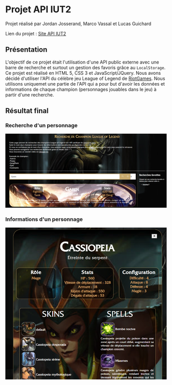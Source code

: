 # Projet API IUT2

Projet réalisé par Jordan Josserand, Marco Vassal et Lucas Guichard

Lien du projet : [Site API IUT2](https://jojo-jrd.github.io/iut2-javascript-api/)

## Présentation

L'objectif de ce projet était l'utilisation d'une API public externe avec une barre de recherche et surtout un gestion des favoris grâce au `LocalStorage`. Ce projet est réalisé en HTML 5, CSS 3 et JavaScript/JQuery. Nous avons décidé d'utiliser l'API du célèbre jeu League of Legend de [RiotGames](https://www.riotgames.com/fr). Nous utilisons uniquemet une partie de l'API qui a pour but d'avoir les données et informations de chaque champion (personnages jouables dans le jeu) à partir d'une recherche.

## Résultat final

### Recherche d'un personnage

![Recherche Garen](./images/exemple-recherche.png)

### Informations d'un personnage

![Informations Cassiopea](./images/exemple-champion.png)
